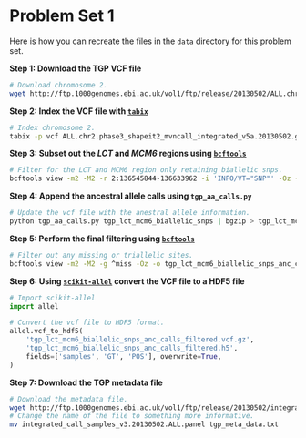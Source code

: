 # Problem Set 1

Here is how you can recreate the files in the `data` directory for this problem set.

__Step 1: Download the TGP VCF file__

```bash
# Download chromosome 2.
wget http://ftp.1000genomes.ebi.ac.uk/vol1/ftp/release/20130502/ALL.chr2.phase3_shapeit2_mvncall_integrated_v5a.20130502.genotypes.vcf.gz
```



__Step 2: Index the VCF file with [`tabix`](http://www.htslib.org/doc/tabix.html)__

```bash
# Index chromosome 2.
tabix -p vcf ALL.chr2.phase3_shapeit2_mvncall_integrated_v5a.20130502.genotypes.vcf.gz
```



__Step 3: Subset out the _LCT_  and _MCM6_ regions using [`bcftools`](https://samtools.github.io/bcftools/bcftools.html)__

```bash
# Filter for the LCT and MCM6 region only retaining biallelic snps.
bcftools view -m2 -M2 -r 2:136545844-136633962 -i 'INFO/VT="SNP"' -Oz -o tgp_lct_mcm6_biallelic_snps.vcf.gz ALL.chr2.phase3_shapeit2_mvncall_integrated_v5a.20130502.genotypes.vcf.gz
```



__Step 4: Append the ancestral allele calls using `tgp_aa_calls.py`__

```bash
# Update the vcf file with the anestral allele information.
python tgp_aa_calls.py tgp_lct_mcm6_biallelic_snps | bgzip > tgp_lct_mcm6_biallelic_snps_anc_calls_unfiltered.vcf.gz
```



__Step 5: Perform the final filtering using [`bcftools`](https://samtools.github.io/bcftools/bcftools.html)__

```bash
# Filter out any missing or triallelic sites.
bcftools view -m2 -M2 -g ^miss -Oz -o tgp_lct_mcm6_biallelic_snps_anc_calls_filtered.vcf.gz tgp_lct_mcm6_biallelic_snps_anc_calls_unfiltered.vcf.gz
```



__Step 6: Using [`scikit-allel`](https://scikit-allel.readthedocs.io/en/stable/) convert the VCF file to a HDF5 file__

```python
# Import scikit-allel
import allel

# Convert the vcf file to HDF5 format.
allel.vcf_to_hdf5(
    'tgp_lct_mcm6_biallelic_snps_anc_calls_filtered.vcf.gz',
    'tgp_lct_mcm6_biallelic_snps_anc_calls_filtered.h5',
    fields=['samples', 'GT', 'POS'], overwrite=True,
)
```



__Step 7: Download the TGP metadata file__

```bash
# Download the metadata file.
wget http://ftp.1000genomes.ebi.ac.uk/vol1/ftp/release/20130502/integrated_call_samples_v3.20130502.ALL.panel
# Change the name of the file to something more informative.
mv integrated_call_samples_v3.20130502.ALL.panel tgp_meta_data.txt
```

